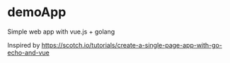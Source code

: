 # demoApp
Simple web app with vue.js + golang

Inspired by https://scotch.io/tutorials/create-a-single-page-app-with-go-echo-and-vue
